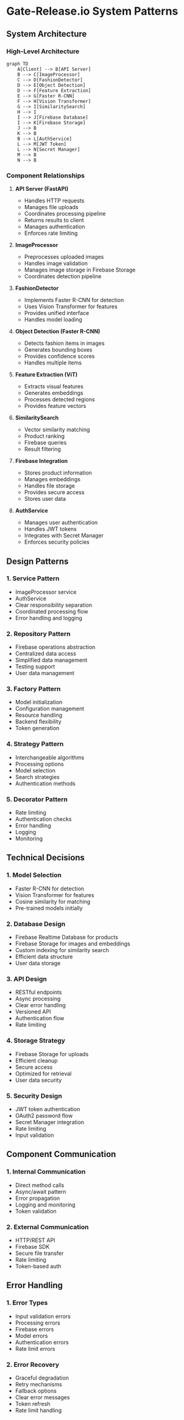 # Gate-Release.io System Patterns

## System Architecture

### High-Level Architecture
```mermaid
graph TD
    A[Client] --> B[API Server]
    B --> C[ImageProcessor]
    C --> D[FashionDetector]
    D --> E[Object Detection]
    D --> F[Feature Extraction]
    E --> G[Faster R-CNN]
    F --> H[Vision Transformer]
    G --> I[SimilaritySearch]
    H --> I
    I --> J[Firebase Database]
    I --> K[Firebase Storage]
    J --> B
    K --> B
    B --> L[AuthService]
    L --> M[JWT Token]
    L --> N[Secret Manager]
    M --> B
    N --> B
```

### Component Relationships
1. **API Server (FastAPI)**
   - Handles HTTP requests
   - Manages file uploads
   - Coordinates processing pipeline
   - Returns results to client
   - Manages authentication
   - Enforces rate limiting

2. **ImageProcessor**
   - Preprocesses uploaded images
   - Handles image validation
   - Manages image storage in Firebase Storage
   - Coordinates detection pipeline

3. **FashionDetector**
   - Implements Faster R-CNN for detection
   - Uses Vision Transformer for features
   - Provides unified interface
   - Handles model loading

4. **Object Detection (Faster R-CNN)**
   - Detects fashion items in images
   - Generates bounding boxes
   - Provides confidence scores
   - Handles multiple items

5. **Feature Extraction (ViT)**
   - Extracts visual features
   - Generates embeddings
   - Processes detected regions
   - Provides feature vectors

6. **SimilaritySearch**
   - Vector similarity matching
   - Product ranking
   - Firebase queries
   - Result filtering

7. **Firebase Integration**
   - Stores product information
   - Manages embeddings
   - Handles file storage
   - Provides secure access
   - Stores user data

8. **AuthService**
   - Manages user authentication
   - Handles JWT tokens
   - Integrates with Secret Manager
   - Enforces security policies

## Design Patterns

### 1. Service Pattern
- ImageProcessor service
- AuthService
- Clear responsibility separation
- Coordinated processing flow
- Error handling and logging

### 2. Repository Pattern
- Firebase operations abstraction
- Centralized data access
- Simplified data management
- Testing support
- User data management

### 3. Factory Pattern
- Model initialization
- Configuration management
- Resource handling
- Backend flexibility
- Token generation

### 4. Strategy Pattern
- Interchangeable algorithms
- Processing options
- Model selection
- Search strategies
- Authentication methods

### 5. Decorator Pattern
- Rate limiting
- Authentication checks
- Error handling
- Logging
- Monitoring

## Technical Decisions

### 1. Model Selection
- Faster R-CNN for detection
- Vision Transformer for features
- Cosine similarity for matching
- Pre-trained models initially

### 2. Database Design
- Firebase Realtime Database for products
- Firebase Storage for images and embeddings
- Custom indexing for similarity search
- Efficient data structure
- User data storage

### 3. API Design
- RESTful endpoints
- Async processing
- Clear error handling
- Versioned API
- Authentication flow
- Rate limiting

### 4. Storage Strategy
- Firebase Storage for uploads
- Efficient cleanup
- Secure access
- Optimized for retrieval
- User data security

### 5. Security Design
- JWT token authentication
- OAuth2 password flow
- Secret Manager integration
- Rate limiting
- Input validation

## Component Communication

### 1. Internal Communication
- Direct method calls
- Async/await pattern
- Error propagation
- Logging and monitoring
- Token validation

### 2. External Communication
- HTTP/REST API
- Firebase SDK
- Secure file transfer
- Rate limiting
- Token-based auth

## Error Handling

### 1. Error Types
- Input validation errors
- Processing errors
- Firebase errors
- Model errors
- Authentication errors
- Rate limit errors

### 2. Error Recovery
- Graceful degradation
- Retry mechanisms
- Fallback options
- Clear error messages
- Token refresh
- Rate limit handling 